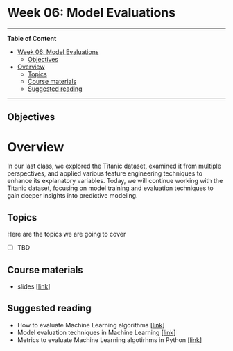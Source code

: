 # Week 06: Model Evaluations
---

**Table of Content**
- [Week 06: Model Evaluations](#week-06-model-evaluations)
  - [Objectives](#objectives)
- [Overview](#overview)
  - [Topics](#topics)
  - [Course materials](#course-materials)
  - [Suggested reading](#suggested-reading)

---
## Objectives

# Overview
In our last class, we explored the Titanic dataset, examined it from multiple perspectives, and applied various feature engineering techniques to enhance its explanatory variables. Today, we will continue working with the Titanic dataset, focusing on model training and evaluation techniques to gain deeper insights into predictive modeling.

## Topics
Here are the topics we are going to cover
* [ ] TBD


## Course materials
* slides [[link](https://docs.google.com/presentation/d/1lRniz54es16Shw6Zn6a0gxsxGfwZYgDiTJmqiMt126g/edit?usp=sharing)]

## Suggested reading
* How to evaluate Machine Learning algorithms [[link](https://machinelearningmastery.com/how-to-evaluate-machine-learning-algorithms/)]
* Model evaluation techniques in Machine Learning [[link](https://medium.com/@fatmanurkutlu1/model-evaluation-techniques-in-machine-learning-8cd88deb8655)]
* Metrics to evaluate Machine Learning algotirhms in Python [[link](https://machinelearningmastery.com/metrics-evaluate-machine-learning-algorithms-python/)]